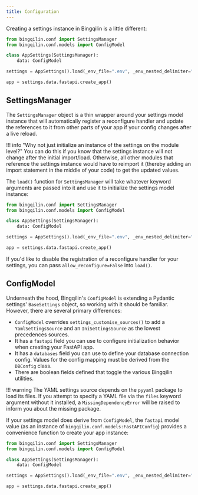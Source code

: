 ```yaml
---
title: Configuration
---
```


Creating a settings instance in Bingqilin is a little different:

```py
from bingqilin.conf import SettingsManager
from bingqilin.conf.models import ConfigModel

class AppSettings(SettingsManager):
    data: ConfigModel

settings = AppSettings().load(_env_file=".env", _env_nested_delimiter="__")

app = settings.data.fastapi.create_app()
```

## SettingsManager

The `SettingsManager` object is a thin wrapper around your settings model instance that will automatically register a reconfigure handler and update the references to it from other parts of your app if your config changes after a live reload.

!!! info "Why not just initialize an instance of the settings on the module level?"
    You can do this if you know that the settings instance will not change after the initial import/load. Otherwise, all other modules that reference the settings instance would have to reimport it (thereby adding an import statement in the middle of your code) to get the updated values.

The `load()` function for `SettingsManager` will take whatever keyword arguments are passed into it and use it to initialize the settings model instance:

```py hl_lines="7"
from bingqilin.conf import SettingsManager
from bingqilin.conf.models import ConfigModel

class AppSettings(SettingsManager):
    data: ConfigModel

settings = AppSettings().load(_env_file=".env", _env_nested_delimiter="__")

app = settings.data.fastapi.create_app()
```

If you'd like to disable the registration of a reconfigure handler for your settings, you can pass `allow_reconfigure=False` into `load()`.

## ConfigModel

Underneath the hood, Bingqilin's `ConfigModel` is extending a Pydantic settings' `BaseSettings` object, so working with it should be familiar. However, there are several primary differences:

* `ConfigModel` overrides `settings_customise_sources()` to add a `YamlSettingsSource` and an `IniSettingsSource` as the lowest precedences sources.
* It has a `fastapi` field you can use to configure initialization behavior when creating your FastAPI app.
* It has a `databases` field you can use to define your database connection config. Values for the config mapping must be derived from the `DBConfig` class.
* There are boolean fields defined that toggle the various Bingqilin utilities.

!!! warning
    The YAML settings source depends on the `pyyaml` package to load its files. If you attempt to specify a YAML file via the `files` keyword argument without it installed, a `MissingDependencyError` will be raised to inform you about the missing package.

If your settings model does derive from `ConfigModel`, the `fastapi` model value (as an instance of `bingqilin.conf.models:FastAPIConfig`) provides a convenience function to create your app instance:

```py hl_lines="9"
from bingqilin.conf import SettingsManager
from bingqilin.conf.models import ConfigModel

class AppSettings(SettingsManager):
    data: ConfigModel

settings = AppSettings().load(_env_file=".env", _env_nested_delimiter="__")

app = settings.data.fastapi.create_app()
```
